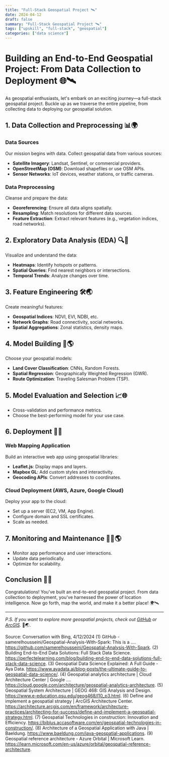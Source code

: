 ```yaml
---
title: "Full-Stack Geospatial Project 🛰️"
date: 2024-04-12
draft: false
summary: "Full-Stack Geospatial Project 🛰️"
tags: ["upskill", "full-stack", "geospatial"]
categories: ["data science"]
---
```


# **Building an End-to-End Geospatial Project: From Data Collection to Deployment** 🌐🛰️

As geospatial enthusiasts, let's embark on an exciting journey—a full-stack geospatial project. Buckle up as we traverse the entire pipeline, from collecting data to deploying our geospatial solution.

## **1. Data Collection and Preprocessing** 📊🌍

### **Data Sources**

Our mission begins with data. Collect geospatial data from various sources:
- **Satellite Imagery**: Landsat, Sentinel, or commercial providers.
- **OpenStreetMap (OSM)**: Download shapefiles or use OSM APIs.
- **Sensor Networks**: IoT devices, weather stations, or traffic cameras.

### **Data Preprocessing**

Cleanse and prepare the data:
- **Georeferencing**: Ensure all data aligns spatially.
- **Resampling**: Match resolutions for different data sources.
- **Feature Extraction**: Extract relevant features (e.g., vegetation indices, road networks).

## **2. Exploratory Data Analysis (EDA)** 🔍🌆

Visualize and understand the data:
- **Heatmaps**: Identify hotspots or patterns.
- **Spatial Queries**: Find nearest neighbors or intersections.
- **Temporal Trends**: Analyze changes over time.

## **3. Feature Engineering** 🛠️🌏

Create meaningful features:
- **Geospatial Indices**: NDVI, EVI, NDBI, etc.
- **Network Graphs**: Road connectivity, social networks.
- **Spatial Aggregations**: Zonal statistics, density maps.

## **4. Model Building** 🤖🌎

Choose your geospatial models:
- **Land Cover Classification**: CNNs, Random Forests.
- **Spatial Regression**: Geographically Weighted Regression (GWR).
- **Route Optimization**: Traveling Salesman Problem (TSP).

## **5. Model Evaluation and Selection** 📈🌐

- Cross-validation and performance metrics.
- Choose the best-performing model for your use case.

## **6. Deployment** 🚀🌐

### **Web Mapping Application**

Build an interactive web app using geospatial libraries:
- **Leaflet.js**: Display maps and layers.
- **Mapbox GL**: Add custom styles and interactivity.
- **Geocoding APIs**: Convert addresses to coordinates.

### **Cloud Deployment (AWS, Azure, Google Cloud)**

Deploy your app to the cloud:
- Set up a server (EC2, VM, App Engine).
- Configure domain and SSL certificates.
- Scale as needed.

## **7. Monitoring and Maintenance** 🕵️‍♂️🌎

- Monitor app performance and user interactions.
- Update data periodically.
- Optimize for scalability.

## **Conclusion** 🌟🌐

Congratulations! You've built an end-to-end geospatial project. From data collection to deployment, you've harnessed the power of location intelligence. Now go forth, map the world, and make it a better place! 🌍🛰️

---

*P.S. If you want to explore more geospatial projects, check out [GitHub](https://github.com/samerelhousseini/Geospatial-Analysis-With-Spark) or [ArcGIS](https://architecture.arcgis.com/en/framework/architecture-practices/architecting-for-success/define-and-implement-a-geospatial-strategy.html).* 🌆🌏.

Source: Conversation with Bing, 4/12/2024
(1) GitHub - samerelhousseini/Geospatial-Analysis-With-Spark: This is a .... https://github.com/samerelhousseini/Geospatial-Analysis-With-Spark.
(2) Building End-to-End Data Solutions: Full Stack Data Science. https://perfectelearning.com/blog/building-end-to-end-data-solutions-full-stack-data-science.
(3) Geospatial Data Science Explained: A Full Guide - Aya Data. https://www.ayadata.ai/blog-posts/the-ultimate-guide-to-geospatial-data-science/.
(4) Geospatial analytics architecture | Cloud Architecture Center | Google .... https://cloud.google.com/architecture/geospatial-analytics-architecture.
(5) Geospatial System Architecture | GEOG 468: GIS Analysis and Design. https://www.e-education.psu.edu/geog468/l10_p3.html.
(6) Define and implement a geospatial strategy | ArcGIS Architecture Center. https://architecture.arcgis.com/en/framework/architecture-practices/architecting-for-success/define-and-implement-a-geospatial-strategy.html.
(7) Geospatial Technologies in construction: Innovation and Efficiency. https://biblus.accasoftware.com/en/geospatial-technologies-in-construction/.
(8) Architecture of a Geospatial Application with Java | Baeldung. https://www.baeldung.com/java-geospatial-applications.
(9) Geospatial reference architecture - Azure Orbital | Microsoft Learn. https://learn.microsoft.com/en-us/azure/orbital/geospatial-reference-architecture.